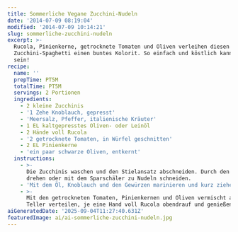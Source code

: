 ```yaml
---
title: Sommerliche Vegane Zucchini-Nudeln
date: '2014-07-09 08:19:04'
modified: '2014-07-09 10:14:21'
slug: sommerliche-zucchini-nudeln
excerpt: >-
  Rucola, Pinienkerne, getrocknete Tomaten und Oliven verleihen diesen
  Zucchini-Spaghetti einen buntes Kolorit. So einfach und köstlich kann Rohkost
  sein!
recipe:
  name: ''
  prepTime: PT5M
  totalTime: PT5M
  servings: 2 Portionen
  ingredients:
    - 2 kleine Zucchinis
    - '1 Zehe Knoblauch, gepresst'
    - 'Meersalz, Pfeffer, italienische Kräuter'
    - 1 EL kaltgepresstes Oliven- oder Leinöl
    - 2 Hände voll Rucola
    - '2 getrocknete Tomaten, in Würfel geschnitten'
    - 2 EL Pinienkerne
    - 'ein paar schwarze Oliven, entkernt'
  instructions:
    - >-
      Die Zucchinis waschen und den Stielansatz abschneiden. Durch den Spirali
      drehen oder mit dem Sparschäler zu Nudeln schneiden.
    - 'Mit dem Öl, Knoblauch und den Gewürzen marinieren und kurz ziehen lassen.'
    - >-
      Mit den getrockneten Tomaten, Pinienkernen und Oliven vermischt auf zwei
      Teller verteilen, je eine Hand voll Rucola obendrauf und genießen!
aiGeneratedDate: '2025-09-04T11:27:40.631Z'
featuredImage: ai/ai-sommerliche-zucchini-nudeln.jpg
---
```


[<!-- Image removed (no copyright): Zucchini-Spaghetti.jpg -->](https://www.veganblatt.com/i/Zucchini-Spaghetti.jpg) [<!-- Image removed (no copyright): Zucchini-Pasta.jpg -->](https://www.veganblatt.com/i/Zucchini-Pasta.jpg)
